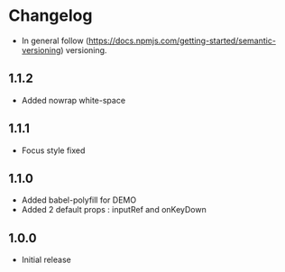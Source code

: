 # Changelog

* In general follow (https://docs.npmjs.com/getting-started/semantic-versioning) versioning.

## <next>

## 1.1.2
* Added nowrap white-space
  
## 1.1.1
* Focus style fixed

## 1.1.0
* Added babel-polyfill for DEMO
* Added 2 default props : inputRef and onKeyDown

## 1.0.0
* Initial release
